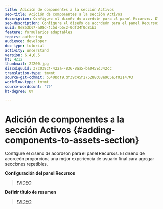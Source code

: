 ```yaml
---
title: Adición de componentes a la sección Activos
seo-title: Adición de componentes a la sección Activos
description: Configure el diseño de acordeón para el panel Recursos. El diseño de acordeón proporciona una mejor experiencia de usuario final para agregar secciones repetibles.
seo-description: Configure el diseño de acordeón para el panel Recursos. El diseño de acordeón proporciona una mejor experiencia de usuario final para agregar secciones repetibles.
uuid: 0e853b07-a08d-4c5d-b5c2-0df34f0d81b3
feature: formularios adaptables
topics: authoring
audience: developer
doc-type: tutorial
activity: understand
version: 6.4,6.5
kt: 4212
thumbnail: 22200.jpg
discoiquuid: 37c039c4-422a-4836-8aa5-ba0459d342cc
translation-type: tm+mt
source-git-commit: b040bdf97df39c45f175288608e965e5f0214703
workflow-type: tm+mt
source-wordcount: '79'
ht-degree: 0%

---
```



# Adición de componentes a la sección Activos {#adding-components-to-assets-section}

Configure el diseño de acordeón para el panel Recursos. El diseño de acordeón proporciona una mejor experiencia de usuario final para agregar secciones repetibles.

**Configuración del panel Recursos**

>[!VIDEO](https://video.tv.adobe.com/v/22200?quality=9&learn=on)

**Definir título de resumen**
>[!VIDEO](https://video.tv.adobe.com/v/28387)



